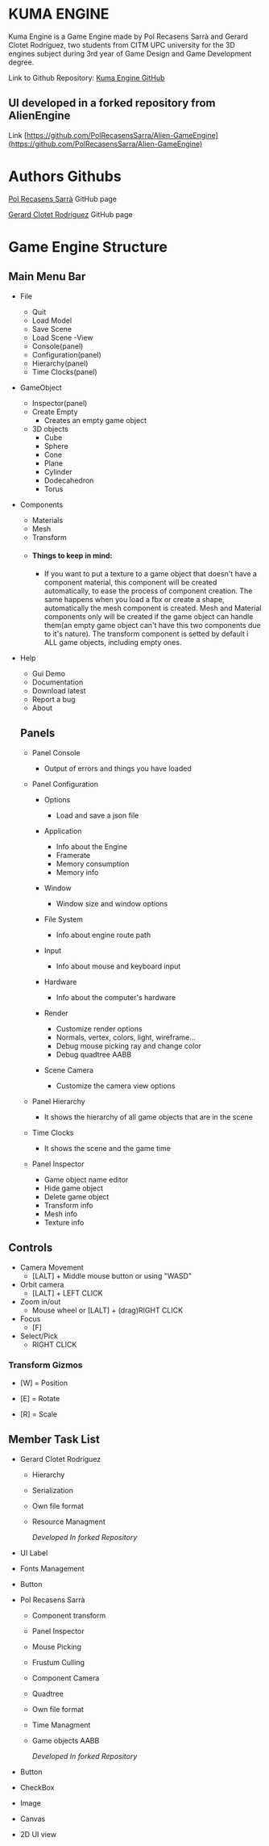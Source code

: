 # KUMA ENGINE

Kuma Engine is a Game Engine made by Pol Recasens Sarrà and Gerard Clotet Rodríguez,
two students from CITM UPC university for the 3D engines subject during 3rd year of Game Design and Game Development degree.

Link to Github Repository: [Kuma Engine GitHub](https://github.com/GerardClotet/Kuma-Engine)

## UI developed in a forked repository from AlienEngine

Link [https://github.com/PolRecasensSarra/Alien-GameEngine](https://github.com/PolRecasensSarra/Alien-GameEngine)

# Authors Githubs

[Pol Recasens Sarrà](https://github.com/PolRecasensSarra) GitHub page

[Gerard Clotet Rodríguez](https://github.com/GerardClotet) GitHub page

# Game Engine Structure

## Main Menu Bar

- File
  
  - Quit
  - Load Model
  - Save Scene
  - Load Scene
    -View
  - Console(panel)
  - Configuration(panel)
  - Hierarchy(panel)
  - Time Clocks(panel)

- GameObject
  
  - Inspector(panel)
  - Create Empty
    - Creates an empty game object
  - 3D objects
    - Cube
    - Sphere
    - Cone
    - Plane
    - Cylinder
    - Dodecahedron
    - Torus

- Components
  
  - Materials
  - Mesh
  - Transform
  - #### Things to keep in mind:
    - If you want to put a texture to a game object that doesn't have a component material, this component will be created automatically, to ease the process of component creation. The same happens when you load a fbx or create a shape, automatically the mesh component is created. Mesh and Material components only will be created if the game object can handle them(an empty game object can't have this two components due to it's nature). The transform component is setted by default i ALL game objects, including empty ones.

- Help
  
  - Gui Demo
  - Documentation
  - Download latest
  - Report a bug
  - About
  
  ## Panels
  
  - Panel Console
    
    - Output of errors and things you have loaded
  
  - Panel Configuration
    
    - Options
      
      - Load and save a json file
    
    - Application 
      
      - Info about the Engine
      - Framerate
      - Memory consumption
      - Memory info
    
    - Window
      
      - Window size and window options
    
    - File System
      
      - Info about engine route path
    
    - Input
      
      - Info about mouse and keyboard input
    
    - Hardware
      
      - Info about the computer's hardware
    
    - Render
      
      - Customize render options
      - Normals, vertex, colors, light, wireframe...
      - Debug mouse picking ray and change color
      - Debug quadtree AABB
    
    - Scene Camera
      
      - Customize the camera view options
  
  - Panel Hierarchy
    
    - It shows the hierarchy of all game objects that are in the scene
  
  - Time Clocks
    
    - It shows the scene and the game time
  
  - Panel Inspector
    
    - Game object name editor
    - Hide game object
    - Delete game object
    - Transform info
    - Mesh info
    - Texture info

## Controls

- Camera Movement
  - [LALT] + Middle mouse button or using "WASD"
- Orbit camera
  - [LALT]    + LEFT CLICK
- Zoom in/out
  - Mouse wheel or [LALT] + (drag)RIGHT CLICK
- Focus
  - [F]
- Select/Pick
  - RIGHT CLICK

### Transform Gizmos

- [W] = Position

- [E] = Rotate

- [R] = Scale

## Member Task List

- Gerard Clotet Rodríguez
  
  - Hierarchy
  - Serialization
  - Own file format
  - Resource Managment

    *Developed In forked Repository*

- UI Label
- Fonts Management
- Button

- Pol Recasens Sarrà
  
  - Component transform
  - Panel Inspector
  - Mouse Picking
  - Frustum Culling
  - Component Camera
  - Quadtree
  - Own file format
  - Time Managment
  - Game objects AABB

    *Developed In forked Repository*

- Button
- CheckBox
- Image
- Canvas
- 2D UI view

   
